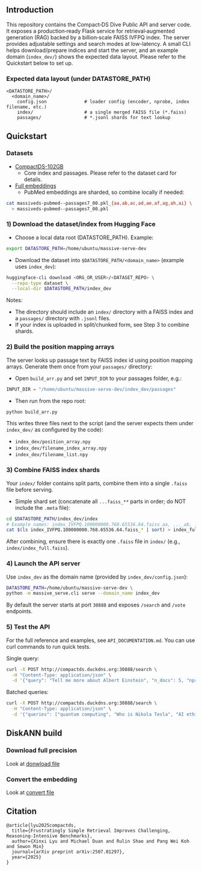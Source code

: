 ## Introduction

This repository contains the Compact‑DS Dive Public API and server code. It exposes a production‑ready Flask service for retrieval‑augmented generation (RAG) backed by a billion‑scale FAISS IVFPQ index. The server provides adjustable settings and search modes at low-latency. A small CLI helps download/prepare indices and start the server, and an example domain (`index_dev/`) shows the expected data layout. Please refer to the Quickstart below to set up.

### Expected data layout (under DATASTORE_PATH)

```
<DATASTORE_PATH>/
  <domain_name>/
    config.json              # loader config (encoder, nprobe, index filename, etc.)
    index/                   # a single merged FAISS file (*.faiss)
    passages/                # *.jsonl shards for text lookup
```

## Quickstart 

### Datasets
- [CompactDS-102GB](https://huggingface.co/datasets/alrope/CompactDS-102GB)
  - Core index and passages. Please refer to the dataset card for details.
- [Full embeddings](https://huggingface.co/datasets/alrope/cpds_embeddings/tree/main)
  - PubMed embeddings are sharded, so combine locally if needed:
```bash
cat massiveds-pubmed--passages7_00.pkl_{aa,ab,ac,ad,ae,af,ag,ah,ai} \
  > massiveds-pubmed--passages7_00.pkl
```


### 1) Download the dataset/index from Hugging Face

- Choose a local data root (DATASTORE_PATH). Example:
```bash
export DATASTORE_PATH=/home/ubuntu/massive-serve-dev
```

- Download the dataset into `$DATASTORE_PATH/<domain_name>` (example uses `index_dev`):
```bash
huggingface-cli download <ORG_OR_USER>/<DATASET_REPO> \
  --repo-type dataset \
  --local-dir $DATASTORE_PATH/index_dev
```

Notes:
- The directory should include an `index/` directory with a FAISS index and a `passages/` directory with `.jsonl` files.
- If your index is uploaded in split/chunked form, see Step 3 to combine shards.

### 2) Build the position mapping arrays 

The server looks up passage text by FAISS index id using position mapping arrays. Generate them once from your `passages/` directory:

- Open `build_arr.py` and set `INPUT_DIR` to your passages folder, e.g.:
```python
INPUT_DIR = "/home/ubuntu/massive-serve-dev/index_dev/passages"
```

- Then run from the repo root:
```bash
python build_arr.py
```

This writes three files next to the script (and the server expects them under `index_dev/` as configured by the code):
- `index_dev/position_array.npy`
- `index_dev/filename_index_array.npy`
- `index_dev/filename_list.npy`

### 3) Combine FAISS index shards

Your `index/` folder contains split parts, combine them into a single `.faiss` file before serving.

- Simple shard set (concatenate all `...faiss_**` parts in order; do NOT include the `.meta` file):
```bash
cd $DATASTORE_PATH/index_dev/index
# Example names: index_IVFPQ.100000000.768.65536.64.faiss_aa, ..._ab, ..._ac, ...
cat $(ls index_IVFPQ.100000000.768.65536.64.faiss_* | sort) > index_full.faiss
```

After combining, ensure there is exactly one `.faiss` file in `index/` (e.g., `index/index_full.faiss`).

### 4) Launch the API server

Use `index_dev` as the domain name (provided by `index_dev/config.json`):
```bash
DATASTORE_PATH=/home/ubuntu/massive-serve-dev \
python -m massive_serve.cli serve --domain_name index_dev
```

By default the server starts at port `30888` and exposes `/search` and `/vote` endpoints.

### 5) Test the API
For the full reference and examples, see `API_DOCUMENTATION.md`. You can use curl commands to run quick tests. 

Single query:
```bash
curl -X POST http://compactds.duckdns.org:30888/search \
  -H "Content-Type: application/json" \
  -d '{"query": "Tell me more about Albert Einstein", "n_docs": 5, "nprobe": 32}'
```

Batched queries:
```bash
curl -X POST http://compactds.duckdns.org:30888/search \
  -H "Content-Type: application/json" \
  -d '{"queries": ["quantum computing", "Who is Nikola Tesla", "AI ethics"], "n_docs": 2}'
```
##  DiskANN build

### Download full precision
Look at [donwload file](DiskANN-build/download.py)
### Convert the embedding
Look at [convert file](DiskANN-build/convert.py)
## Citation
```
@article{lyu2025compactds,
  title={Frustratingly Simple Retrieval Improves Challenging, Reasoning-Intensive Benchmarks},
  author={Xinxi Lyu and Michael Duan and Rulin Shao and Pang Wei Koh and Sewon Min}
  journal={arXiv preprint arXiv:2507.01297},
  year={2025}
}
```